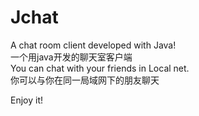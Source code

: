 # Jchat
A chat room client developed with Java!  
一个用java开发的聊天室客户端  
You can chat with your friends in Local net.  
你可以与你在同一局域网下的朋友聊天  

Enjoy it!  


